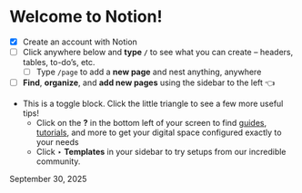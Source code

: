 # Welcome to Notion!

- [x]  Create an account with Notion
- [ ]  Click anywhere below and **type `/`** to see what you can create – headers, tables, to-do’s, etc.
    - [ ]  Type `/page` to add a **new page** and nest anything, anywhere
- [ ]  **Find**, **organize**, and **add new pages** using the sidebar to the left 👈
- This is a toggle block. Click the little triangle to see a few more useful tips!
    - Click on the **?** in the bottom left of your screen to find [guides](https://www.notion.com/help/guides), [tutorials](https://www.notion.com/help/reference), and more to get your digital space configured exactly to your needs
    - Click ‣ **Templates** in your sidebar to try setups from our incredible community.

September 30, 2025
